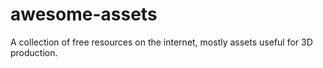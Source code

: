 # awesome-assets
A collection of free resources on the internet, mostly assets useful for 3D production.
